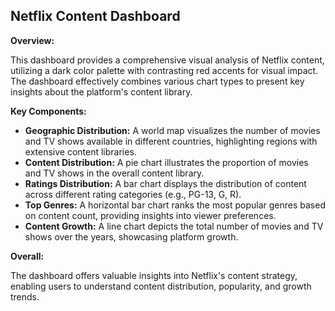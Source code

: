 ## Netflix Content Dashboard

**Overview:**

This dashboard provides a comprehensive visual analysis of Netflix content, utilizing a dark color palette with contrasting red accents for visual impact. The dashboard effectively combines various chart types to present key insights about the platform's content library.

**Key Components:**

* **Geographic Distribution:** A world map visualizes the number of movies and TV shows available in different countries, highlighting regions with extensive content libraries.
* **Content Distribution:** A pie chart illustrates the proportion of movies and TV shows in the overall content library.
* **Ratings Distribution:** A bar chart displays the distribution of content across different rating categories (e.g., PG-13, G, R).
* **Top Genres:** A horizontal bar chart ranks the most popular genres based on content count, providing insights into viewer preferences.
* **Content Growth:** A line chart depicts the total number of movies and TV shows over the years, showcasing platform growth.

**Overall:**

The dashboard offers valuable insights into Netflix's content strategy, enabling users to understand content distribution, popularity, and growth trends.
